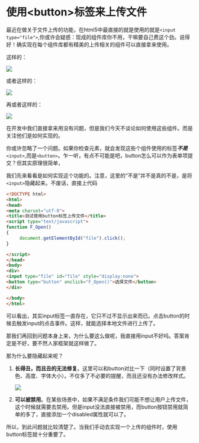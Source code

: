# 使用\<button>标签来上传文件

最近在做关于文件上传的功能，在html5中最直接的就是使用的就是`<input type="file">`,你或许会疑惑：现成的组件库你不用，干嘛要自己费这个劲。说得好！确实现在每个组件库都有精美的上传相关的组件可以直接拿来使用。

这样的：

![](https://geda-1302176138.cos.ap-nanjing.myqcloud.com/img/image-20220414151256523.png)

或者这样的：

![](https://geda-1302176138.cos.ap-nanjing.myqcloud.com/img/image-20220414151328571.png)

再或者这样的：

![](https://geda-1302176138.cos.ap-nanjing.myqcloud.com/img/image-20220414151703668.png)

在开发中我们直接拿来用没有问题，但是我们今天不谈论如何使用这些组件。而是关注他们是如何实现的。

你或许忽略了一个问题。如果你检查元素，就会发现这些个组件使用的标签***不是***`<input>`,而是`<button>`。乍一听，有点不可能是吧，button怎么可以作为表单项提交？但其实原理很简单，

我们先来看看是如何实现这个功能的。注意，这里的“不是”并不是真的不是，是将`<input>`隐藏起来。不废话，直接上代码

```html
<!DOCTYPE html>
<html>
<head>
<meta charset="utf-8">
<title>测试使用button标签上传文件</title>
<script type="text/javascript">
function F_Open() 
{ 
     document.getElementById("file").click(); 
} 

</script>
</head>
<body>
<div>
<input type="file" id="file" style="display:none">
<button type="button" onclick="F_Open()">选择文件</button>
</div>

</body>
</html>
```

可以看出，其实input标签一直存在，它只不过不显示出来而已。点击button的时候去触发input的点击事件。这样，就能选择本地文件进行上传了。

那我们再回到问题本身上来，为什么要这么做呢，我直接用input不好吗。答案肯定是不好，要不然人家框架就这样做了。

那为什么要隐藏起来呢？

1. **长得丑，而且丑的无法修复**。这里可以和button对比一下（同时设置了背景色、高度、字体大小）。不仅多了不必要的提醒，而且还没有办法修改样式。

   ![](https://geda-1302176138.cos.ap-nanjing.myqcloud.com/img/image-20220414161433757.png)

2. **可以被禁用**。在某些场景中，如果不满足条件我们可能不想让用户上传文件，这个时候就需要去禁用。但是input没法直接被禁用，而button按钮禁用就简单的多了，直接添加一个disabled属性就可以了。

所以，到此问题就比较清楚了。当我们手动去实现一个上传的组件时，使用button标签就十分重要了。